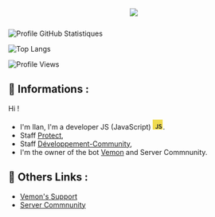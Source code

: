 <h1 align="center">
  <img src="https://media.discordapp.net/attachments/774734848300285982/792400622187708446/unknown.png">
</h1>

![Profile GitHub Statistiques](https://github-readme-stats.vercel.app/api?username=Ilan24&show_icons=true&theme=radical&lang=FR)

![Top Langs](https://github-readme-stats.vercel.app/api/top-langs/?username=Ilan24&layout=compact&lang=FR)

![Profile Views](https://komarev.com/ghpvc/?username=Ilan24)

## 👋 Informations :

   Hi !
- I'm Ilan, I'm a developer JS (JavaScript) <code><img height="20" src="https://raw.githubusercontent.com/github/explore/80688e429a7d4ef2fca1e82350fe8e3517d3494d/topics/javascript/javascript.png"></code>.
- Staff [Protect](https://protect-bot.fr/),
- Staff [Développement-Community](@Development-Community),
- I'm the owner of the bot [Vemon](https://top.gg/bot/774704496399220756) and Server Commnunity.
   
## 🚀 Others Links :

- [Vemon's Support](https://discord.gg/invite/JNHqUmmp9u)
- [Server Commnunity](https://discord.gg/invite/md89jWc)
